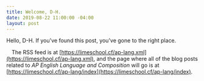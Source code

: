 ```yaml
---
title: Welcome, D-H.
date: 2019-08-22 11:00:00 -04:00
layout: post
---
```


Hello, D-H. If you've found this post, you've gone to the right place.

&emsp;The RSS feed is at [https://limeschool.cf/ap-lang.xml](https://limeschool.cf/ap-lang.xml), and the page where all of the blog posts related to *AP English Language and Composition* will go is at [https://limeschool.cf/ap-lang/index](https://limeschool.cf/ap-lang/index).